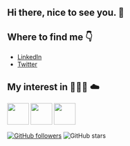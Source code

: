 ## Hi there, nice to see you. :wave:


## Where to find me :point_down:

- [LinkedIn](https://www.linkedin.com/in/direnakkoc)
- [Twitter](https://twitter.com/AkkocDiren)

## My interest in  👩🏻‍💻 :cloud:

<code><img height="50" src="https://www.vectorlogo.zone/logos/serverless/serverless-ar21.svg"></code>
<code><img height="50" src="https://www.vectorlogo.zone/logos/javascript/javascript-ar21.svg"></code>
<code><img height="50" src="https://www.vectorlogo.zone/logos/python/python-horizontal.svg"></code>


[![GitHub followers](https://img.shields.io/github/followers/direnakkoc?style=social)](https://github.com/direnakkoc?tab=followers)
![GitHub stars](https://img.shields.io/github/stars/direnakkoc?style=social)
<!-- [![Github visitors](https://visitor-badge.glitch.me/badge?page_id=direnakkoc.visitor-badge)](https://GitHub.com/direnakkoc/StrapDown.js/stargazers/)
 -->
